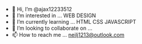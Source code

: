 - 👋 Hi, I’m @ajax12233512
- 👀 I’m interested in ... WEB DESIGN
- 🌱 I’m currently learning ... HTML CSS JAVASCRIPT
- 💞️ I’m looking to collaborate on ...
- 📫 How to reach me ... neilj1213@outlook.com

<!---
ajax12233512/ajax12233512 is a ✨ special ✨ repository because its `README.md` (this file) appears on your GitHub profile.
You can click the Preview link to take a look at your changes.
--->
